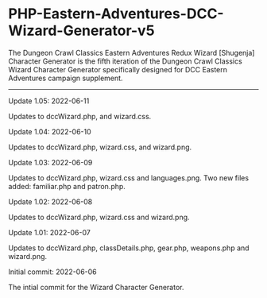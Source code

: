 # PHP-Eastern-Adventures-DCC-Wizard-Generator-v5
The Dungeon Crawl Classics Eastern Adventures Redux Wizard [Shugenja] Character Generator is the fifth iteration of the Dungeon Crawl Classics Wizard Character Generator specifically designed for DCC Eastern Adventures campaign supplement.

------------


Update 1.05: 2022-06-11

Updates to dccWizard.php, and wizard.css.


Update 1.04: 2022-06-10

Updates to dccWizard.php, wizard.css, and wizard.png.



Update 1.03: 2022-06-09

Updates to dccWizard.php, wizard.css and languages.png. Two new files added: familiar.php and patron.php.


Update 1.02: 2022-06-08

Updates to dccWizard.php, wizard.css and wizard.png.


Update 1.01: 2022-06-07

Updates to dccWizard.php, classDetails.php, gear.php, weapons.php and wizard.png.


Initial commit: 2022-06-06

The intial commit for the Wizard Character Generator.
